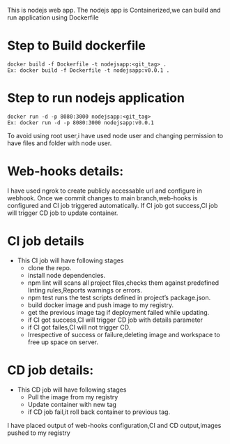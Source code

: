 This is nodejs web app.
The nodejs app is Containerized,we can build and run application using Dockerfile

# Step to Build dockerfile

``` 
docker build -f Dockerfile -t nodejsapp:<git_tag> .
Ex: docker build -f Dockerfile -t nodejsapp:v0.0.1 .
```

# Step to run nodejs application
```
docker run -d -p 8080:3000 nodejsapp:<git_tag>
Ex: docker run -d -p 8080:3000 nodejsapp:v0.0.1
```

To avoid using root user,i have used node user and changing permission to have files and folder with node user.

# Web-hooks details:
I have used ngrok to create publicly accessable url and configure in webhook.
Once we commit changes to main branch,web-hooks is configured and CI job triggered automatically.
If CI job got success,CI job will trigger CD job to update container.

# CI job details
* This CI job will have following stages
  * clone the repo.
  * install node dependencies.
  * npm lint will scans all project files,checks them against predefined linting rules,Reports warnings or errors.
  * npm test runs the test scripts defined in project’s package.json.
  * build docker image and push image to my registry.
  * get the previous image tag if deployment failed while updating.
  * if CI got success,CI will trigger CD job with details parameter
  * if CI got failes,CI will not trigger CD.
  * Irrespective of success or failure,deleting image and workspace to free up space on server.

# CD job details:
* This CD job will have following stages
  * Pull the image from my registry
  * Update container with new tag
  * if CD job fail,it roll back container to previous tag.

I have placed output of web-hooks configuration,CI and CD output,images pushed to my registry


